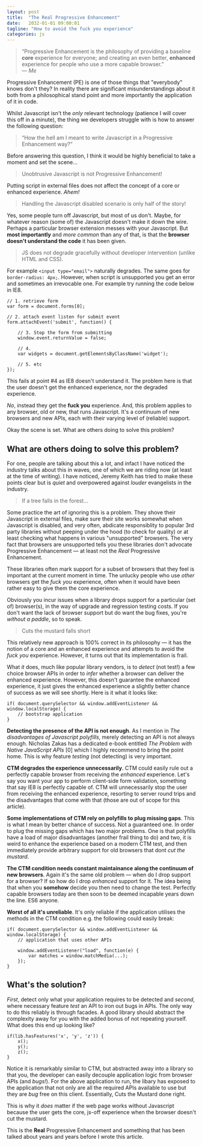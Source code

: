 ```yaml
---
layout: post
title:  "The Real Progressive Enhancement"
date:   2032-01-01 09:00:01
tagline: "How to avoid the fuck you experience"
categories: js
---
```


> &ldquo;Progressive Enhancement is the philosophy of providing a baseline **core** experience for everyone; and creating an even better, **enhanced** experience for people who use a more capable browser.&rdquo;
> <br> &mdash; <cite>Me</cite>

Progressive Enhancement (PE) is one of those things that "everybody" knows don't they? In reality there are significant misunderstandings about it both from a philosophical stand point and more importantly the application of it in code.

Whilst Javascript isn't the *only* relevant technology (patience I will cover this off in a minute), the thing we developers struggle with is how to answer the following question:

> &ldquo;How the hell am I meant to write Javascript in a Progressive Enhancement way?&rdquo;

Before answering this question, I think it would be highly beneficial to take a moment and set the scene&hellip;

> Unobtrusive Javascript is not Progressive Enhancement!

Putting script in external files does not affect the concept of a core or enhanced experience. *Ahem!*

> Handling the Javascript disabled scenario is only half of the story!

Yes, some people turn off Javascript, but most of us don't. Maybe, for whatever reason (some of) the Javascript doesn't make it down the wire. Perhaps a particular browser extension messes with your Javascript. But **most importantly** and *more common* than any of that, is that the **browser doesn't understand the code** it has been given.

> JS does not degrade gracefully without developer intervention (unlike HTML and CSS).

For example `<input type="email">` naturally degrades. The same goes for `border-radius: 4px;`. However, when script is unsupported you get an error and sometimes an irrevocable one. For example try running the code below in IE8.

	// 1. retrieve form
	var form = document.forms[0];

	// 2. attach event listen for submit event
	form.attachEvent('submit', function() {

		// 3. Stop the form from submitting
		window.event.returnValue = false;

		// 4.
		var widgets = document.getElementsByClassName('widget');

		// 5. etc
	});

This fails at point #4 as IE8 doesn't understand it. The problem here is that the user doesn't get the enhanced experience, nor the degraded experience.

*No*, instead they get the **fuck you** experience. And, this problem applies to any browser, old or new, that runs Javascript. It's a continuum of new browsers and new APIs, each with their varying level of (reliable) support.

Okay the scene is set. What are others doing to solve this problem?

## What are others doing to solve this problem?

For one, people are talking about this a lot, and infact I have noticed the industry talks about this in waves, one of which we are riding now (at least at the time of writing). I have noticed, Jeremy Keith has tried to make these points clear but is *quiet* and overpowered against *louder* evangelists in the industry.

> If a tree falls in the forest...

Some practice the art of ignoring this is a problem. They shove their Javascript in external files, make sure their site works somewhat when Javascript is disabled, and very often, abdicate responsiblity to popular 3rd party libraries without peeping under the hood (to check for quality) or at least checking what happens in various "unsupported" browsers. The very fact that browsers are unsupported tells you these libraries don't advocate Progressive Enhancement &mdash; at least not the *Real* Progressive Enhancement.

These libraries often mark support for a subset of browsers that they feel is important at the current moment in time. The unlucky people who use *other* browsers get the *fuck you* experience, often when it would have been rather easy to give them the core experience.

Obviously you incur issues when a library drops support for a particular (set of) browser(s), in the way of upgrade and regression testing costs. If you don't want the lack of browser support but do want the bug fixes, you're *without a paddle*, so to speak.

> Cuts the mustard falls short

This relatively new approach is 100% correct in its philosophy &mdash; it has the notion of a core and an enhanced experience and attempts to avoid the *fuck you* experience. However, it turns out that its implementation is frail.

What *it* does, much like popular library vendors, is to *detect* (not test!) a few choice browser APIs in order to *infer* whether a browser can deliver the enhanced experience. However, this doesn't guarantee the enhanced experience, it just gives the enhanced experience a slightly better chance of success as we will see shortly. Here is it what it looks like:

	if(	document.querySelector && window.addEventListener && window.localStorage) {
		// bootstrap application
	}

**Detecting the presence of the API is not enough**. As I mention in *The disadvantages of Javascript polyfills*, merely detecting an API is not always enough. Nicholas Zakas has a dedicated e-book entitled *The Problem with Native JavaScript APIs* [0] which I highly recommend to bring the point home. This is why feature *testing* (not detecting) is very important.

**CTM degrades the experience unnecessarily**. CTM could easily rule out a perfectly capable browser from receiving the *enhanced* experience. Let's say you want your app to perform client-side form validation, something that say IE8 is perfectly capable of. CTM will unnecessarily stop the user from receiving the enhanced experience, resorting to server round trips and the disadvantages that come with that (those are out of scope for this article).

**Some implementations of CTM rely on polyfills to plug missing gaps**. This is what I mean by better chance of success. Not a guaranteed one. In order to plug the missing gaps which has two major problems. One is that polyfills have a load of major disadvantages (another frail thing to do) and two, it is weird to enhance the experience based on a modern CTM test, and then immediately provide arbitrary support for old browsers that dont *cut the mustard*.

**The CTM condition needs constant maintainance along the continuum of new browsers**. Again it's the same old problem &mdash; when do I drop support for a browser? If so how do I drop *enhanced* support for it. The idea being that when you **somehow** decide you then need to change the test. Perfectly capable browsers today are then soon to be deemed incapable years down the line. ES6 anyone.

**Worst of all it's unreliable**. It's only reliable if the application utilises the methods in the CTM condition e.g. the following could easily break:

	if(	document.querySelector && window.addEventListener && window.localStorage) {
		// application that uses other APIs

		window.addEventListener("load", function(e) {
			var matches = window.matchMedia(...);
		});
	}

## What's the solution?

*First*, detect only what your application requires to be detected and *second*, where necessary feature *test* an API to iron out bugs in APIs. The only way to do this reliably is through facades. A good library should abstract the complexity away for you with the added bonus of not repeating yourself. What does this end up looking like?

	if(lib.hasFeatures('x', 'y', 'z')) {
		x();
		y();
		z();
	}

Notice it is remarkably similar to CTM, but abstracted away into a library so that you, the developer can easily decouple application logic from browser APIs (and *bugs!*). For the above application to run, the libary has exposed to the application that not only are all the required APIs available to use but they are *bug* free on this client. Essentially, Cuts the Mustard done right.

This is why it *does* matter if the web page works without Javascript because the user gets the core, js-off experience when the browser doesn't cut the mustard.

This is the **Real** Progressive Enhancement and something that has been talked about years and years before I wrote this article.

<!--

from both > both from

1. ctm host object detection, dont just read properties isHostMethod

2. hasFeatures() >> cutsTheMustard()

3. Infer is bad! link to an article and state that it is bad.

4. and also if one errors and doesn't provide the globally scoped thing you are relying on (like when I block access to tracking scripts - half the sites break)

5. I feel like you should give more reasons to really make people think that it's not just about JS off but there are loads of things that can happen

6. Mixing lib.on with vanilla

Do i want to show how the world is failing at this?

https://jsfiddle.net/adamsilver/pa9ge39x/3/embedded/result/

Enter Javascript. Try running `document.getElementsByClassName('yo');` in Internet Explorer 8 or `matchMedia("(min-width: 400px)");` in Internet Explorer 9. **Runtime error. Sad face.** Also, it's not just about the presence of an API &mdash; sometimes an API is buggy. *Caniuse.com* states &mdash; and this is just one of a plethora of examples. Safari 3.1 has a caching bug:

> If the class of an element changes it won't be available for getElementsByClassName.

So there we have it &mdash; Javascript *doesn't* degrade gracefully.
-->

<!--

http://chimera.labs.oreilly.com/books/1234000001655/index.html

* Possible title: Progressive Enhancement the missing piece

* no op isn't good enough, its a black hole.

* You might want to do a catch all cuts the mustard test - no problem, just abstract a one off list into one function and call that

	function canRun() {
		return lib.hasFeatures('a', 'b', 'c', ...);
	}

	if(canRun()) {
		application.start();
	}

* Reference zakas booklet about the bugs around matchMedia.

https://youtu.be/li4Y0E_x8zE?t=23m11s

> &ldquo;I’ve always maintained that, given the choice between making something my problem, and making something the user’s problem, I’ll choose to make it my problem every time.&rdquo;
> <br>&mdash; <cite>Jeremy Keith</cite>


Eg: loop through elements hide them but cant add event listener which shows them again, hidden content forever.

-->